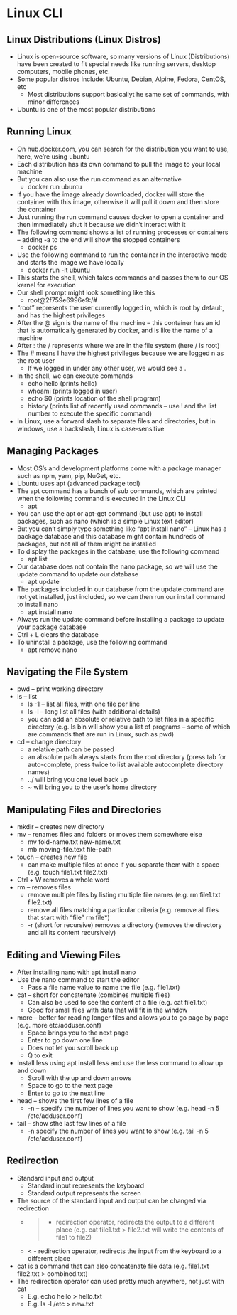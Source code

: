 # Linux CLI
## Linux Distributions (Linux Distros)
*	Linux is open-source software, so many versions of Linux (Distributions) have been created to fit special needs like running servers, desktop computers, mobile phones, etc.
*	Some popular distros include: Ubuntu, Debian, Alpine, Fedora, CentOS, etc
    *   Most distributions support basicallyt he same set of commands, with minor differences
*	Ubuntu is one of the most popular distributions
 ## Running Linux
*	On hub.docker.com, you can search for the distribution you want to use, here, we’re using ubuntu
*	Each distribution has its own command to pull the image to your local machine
*	But you can also use the run command as an alternative
    *   docker run ubuntu
*	If you have the image already downloaded, docker will store the container with this image, otherwise it will pull it down and then store the container
*	Just running the run command causes docker to open a container and then immediately shut it because we didn’t interact with it
*	The following command shows a list of running processes or containers – adding -a to the end will show the stopped containers
    *   docker ps
*	Use the following command to run the container in the interactive mode and starts the image we have locally
    *   docker run -it ubuntu
*	This starts the shell, which takes commands and passes them to our OS kernel for execution
*	Our shell prompt might 	look something like this
    *   root@2f759e6996e9:/#
*	“root” represents the user currently logged in, which is root by default, and has the highest privileges
*	After the @ sign is the name of the machine – this container has an id that is automatically generated by docker, and is like the name of a machine
*	After : the / represents where we are in the file system (here / is root)
*	The # means I have the highest privileges because we are logged n as the root user
    *   If we logged in under any other user, we would see a .
*	In the shell, we can execute commands
    *   echo hello    (prints hello)
    *   whoami	(prints logged in user)
    *   echo $0		(prints location of the shell program)
    *   history		(prints list of recently used commands – use ! and the list number to execute the specific command)
*	In Linux, use a forward slash to separate files and directories, but in windows, use a backslash, Linux is case-sensitive
## Managing Packages
*	Most OS’s and development platforms come with a package manager such as npm, yarn, pip, NuGet, etc.
*	Ubuntu uses apt (advanced package tool)
*	The apt command has a bunch of sub commands, which are printed when the following command is executed in the Linux CLI
    *   apt
*	You can use the apt or apt-get command (but use apt) to install packages, such as nano (which is a simple Linux text editor)
*	But you can’t simply type something like “apt install nano” – Linux has a package database and this database might contain hundreds of packages, but not all of them might be installed
*	To display the packages in the database, use the following command
    *   apt list
*	Our database does not contain the nano package, so we will use the update command to update our database
    *   apt update
*	The packages included in our database from the update command are not yet installed, just included, so we can then run our install command to install nano
    *   apt install nano
*	Always run the update command before installing a package to update your package database
*	Ctrl + L clears the database
*	To uninstall a package, use the following command
    *   apt remove nano
## Navigating the File System
*	pwd – print working directory
*	ls – list
    *   ls -1 – list all files, with one file per line
    *   ls -l – long list all files (with additional details)
    *   you can add an absolute or relative path to list files in a specific directory (e.g. ls bin will show you a list of programs – some of which are commands that are run in Linux, such as pwd)
*	cd – change directory
    *   a relative path can be passed
    *   an absolute path always starts from the root directory (press tab for auto-complete, press twice to list available autocomplete directory names)
    *   ../ will bring you one level back up
    *   ~ will bring you to the user’s home directory
## Manipulating Files and Directories
*	mkdir – creates new directory
*	mv – renames files and folders or moves them somewhere else
    *   mv fold-name.txt new-name.txt
    *   mb moving-file.text file-path
*	touch – creates new file
    *   can make multiple files at once if you separate them with a space (e.g. touch file1.txt file2.txt)
*	Ctrl + W removes a whole word
*	rm – removes files
    *   remove multiple files by listing multiple file names (e.g. rm file1.txt file2.txt)
    *   remove all files matching a particular criteria (e.g. remove all files that start with “file” rm file*)
    *   -r (short for recursive) removes a directory (removes the directory and all its content recursively)
## Editing and Viewing Files
*	After installing nano with apt install nano
*	Use the nano command to start the editor
    *   Pass a file name value to name the file (e.g. file1.txt)
*	cat – short for concatenate (combines multiple files)
    *   Can also be used to see the content of a file (e.g. cat file1.txt)
    *   Good for small files with data that will fit in the window
*	more – better for reading longer files and allows you to go page by page (e.g. more etc/adduser.conf)
    *   Space brings you to the next page
    *   Enter to go down one line
    *   Does not let you scroll back up
    *   Q to exit
*	Install less using apt install less and use the less command to allow up and down 
    *   Scroll with the up and down arrows
    *   Space to go to the next page
    *   Enter to go to the next line
*	head – shows the first few lines of a file
    *   -n – specify the number of lines you want to show (e.g.  head -n 5 /etc/adduser.conf)
*	tail – show sthe last few lines of a file
    *   -n specify the number of lines you want to show (e.g. tail -n 5 /etc/adduser.conf)
## Redirection
*	Standard input and output
    *   Standard input represents the keyboard
    *   Standard output represents the screen
*	The source of the standard input and output can be changed via redirection
    *   > - redirection operator, redirects the output to a different place (e.g. cat file1.txt > file2.txt will write the contents of file1 to file2)
    *   < - redirection operator, redirects the input from the keyboard to a different place
*	cat is a command that can also concatenate file data (e.g. file1.txt file2.txt > combined.txt)
*	The redirection operator can used pretty much anywhere, not just with cat
    *   E.g. echo hello > hello.txt
    *   E.g. ls -l /etc > new.txt
